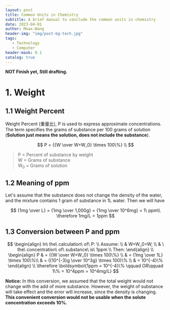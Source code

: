 ```yaml
---
layout: post
title: Common Units in Chemistry
subtitle: A brief manual to conclude the common units in chemistry
date: 2023-04-01
author: Moax.Wang
header-img: "img/post-bg-tech.jpg"
tags:
   - Technology
   - Computer
header-mask: 0.1
catalog: true
---
```


**NOT Finish yet, Still drafting.**

# 1. Weight

## 1.1 Weight Percent

Weight Percent (重量比), P is used to express approximate concentrations. The term specifies the grams of substance per 100 grams of solution (**Solution just means the solution, does not include the substance**).

$$
P = {{W \over W+W_0} \times 100\%} \\
$$
> P = Percent of substance by weight <br>
W = Grams of substance <br>
W<sub>0</sub> = Grams of solution

## 1.2 Meaning of ppm

Let's assume that the substance does not change the density of the water, and the mixture contains 1 gram of substance in 1L water. Then we will have

$$
{1mg \over L} = {1mg \over 1,000g} = {1mg \over 10^6mg} = 1\ ppm\\
\therefore 1mg/L = 1ppm
$$

## 1.3 Conversion between P and ppm

$$
\begin{align}
In\ the\ calculation\ of\ P: \\
Assume: \\
& W+W_0=W; \\
& \ the\ concentration\ of\ substance\ is\ 1ppm \\
Then:
\end{align} \\
\begin{align}
P & = {{W \over W+W_0} \times 100\%} \\
& = {1mg \over 1L} \times 100\%\\
& = ({10^{-3}g \over 10^3g} \times 100)\% \\
& = 10^{-4}\%
\end{align} \\
\therefore \boldsymbol{1ppm = 10^{-4}\% \qquad OR\qquad 1\% = 10^4ppm = 10^4mg/L}
$$

**Notice:** In this conversion, we assumed that the total weight would not change with the add of more substance. However, the weight of substance will take effect and the error will increase, since the density is changing. **This convenient conversion would not be usable when the solute concentration exceeds 10%.**